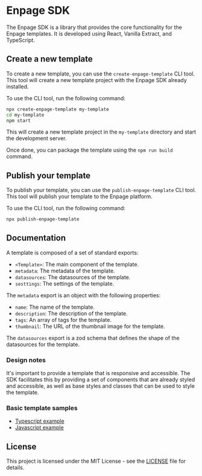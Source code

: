# Enpage SDK

The Enpage SDK is a library that provides the core functionality for the Enpage templates.
It is developed using React, Vanilla Extract, and TypeScript.

## Create a new template

To create a new template, you can use the `create-enpage-template` CLI tool.
This tool will create a new template project with the Enpage SDK already installed.

To use the CLI tool, run the following command:

```bash
npx create-enpage-template my-template
cd my-template
npm start
```

This will create a new template project in the `my-template` directory and start the development server.

Once done, you can package the template using the `npm run build` command.

## Publish your template

To publish your template, you can use the `publish-enpage-template` CLI tool.
This tool will publish your template to the Enpage platform.

To use the CLI tool, run the following command:

```bash
npx publish-enpage-template
```

## Documentation

A template is composed of a set of standard exports:

- `<Template>`: The main component of the template.
- `metadata`: The metadata of the template.
- `datasources`: The datasources of the template.
- `sesttings`: The settings of the template.

The `metadata` export is an object with the following properties:

- `name`: The name of the template.
- `description`: The description of the template.
- `tags`: An array of tags for the template.
- `thumbnail`: The URL of the thumbnail image for the template.

The `datasources` export is a zod schema that defines the shape of the datasources for the template.

### Design notes

It's important to provide a template that is responsive and accessible. The SDK facilitates this by providing a set of components that are already styled and accessible, as well
as base styles and classes that can be used to style the template.

### Basic template samples

- [Typescript example](./example/template-typescript.tsx)
- [Javascript example](./example/template-javascript.js)



## License

This project is licensed under the MIT License - see the [LICENSE](LICENSE) file for details.
